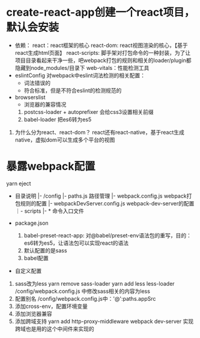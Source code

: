 # create-react-app创建一个react项目，默认会安装
- 依赖：
    react：react框架的核心
    react-dom: react视图渲染的核心，【基于react生成html页面】
    react-scripts: 脚手架对打包命令的一种封装，为了让项目目录看起来干净一些，吧webpack打包的规则和相关的loader/plugin都隐藏到node_modules/目录下
    web-vitals：性能检测工具
- eslintConfig
    对webpack中eslint词法检测的相关配置：
    - 词法错误的
    - 符合标准，但是不符合eslint的检测规范的
- browserslist
    - 浏览器的兼容情况
    1. postcss-loader + autoprefixer 会给css3设置相关前缀
    2. babel-loader 把es6转为es5


1. 为什么分为react、react-dom？
    react还有react-native，基于react生成native，虚拟dom可以生成多个平台的视图


# 暴露webpack配置
yarn eject
- 目录说明
    |- /config
        |- paths.js  路径管理
        |- webpack.config.js webpack打包规则的配置
        |- webpackDevServer.config.js webpack-dev-server的配置
    ｜- scripts
        |- * 命令入口文件

- package.json
    1. babel-preset-react-app: 对@babel/preset-env语法包的重写，目的：es6转为es5，让语法包可以实现react的语法
    2. 默认配置的是sass
    3. babel配置

- 自定义配置
1. sass改为less
    yarn remove sass-loader
    yarn add less less-loader
    /config/webpack.config.js 中修改sass相关的内容为less
2. 配置别名
    /config/webpack.config.js中：'@':paths.appSrc
3. 添加cross-env，配置环境变量
4. 添加浏览器兼容
5. 添加跨域支持
    yarn add http-proxy-middleware
    webpack dev-server 实现跨域也是用的这个中间件来实现的
